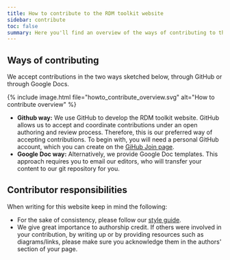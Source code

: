 ```yaml
---
title: How to contribute to the RDM toolkit website
sidebar: contribute
toc: false
summary: Here you'll find an overview of the ways of contributing to this website. Depending on your chosen way, please follow the links on the left, where you'll find step-by-step instructions.  
---
```



## Ways of contributing 

We accept contributions in the two ways sketched below, through GitHub or through Google Docs.
 
{% include image.html file="howto_contribute_overview.svg" alt="How to contribute overview" %}

* **Github way:** We use GitHub to develop the RDM toolkit website. GitHub allows us to accept and coordinate contributions under an open authoring and review process. Therefore, this is our preferred way of accepting contributions. To begin with, you will need a personal GitHub account, which you can create on the [GiHub Join page](https://github.com/join).   
* **Google Doc way:** Alternatively, we provide Google Doc templates. This approach requires you to email our editors, who will transfer your content to our git repository for you.

## Contributor responsibilities

When writing for this website keep in mind the following:

* For the sake of consistency, please follow our [style guide](https://rdm.elixir-europe.org/style_guide.html).
* We give great importance to authorship credit. If others were involved in your contribution, by writing up or by providing resources such as diagrams/links, please make sure you acknowledge them in the authors' section of your page.
